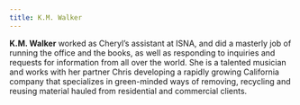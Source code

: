 ```yaml
---
title: K.M. Walker
---
```


**K.M. Walker** worked as Cheryl&#8217;s assistant at <span class="caps">ISNA</span>, and did a masterly job of running the office and the books, as well as responding to inquiries and requests for information from all over the world. She is a talented musician and works with her partner Chris developing a rapidly growing California company that specializes in green-minded ways of removing, recycling and reusing material hauled from residential and commercial clients.